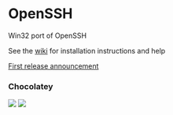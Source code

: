 # OpenSSH

Win32 port of OpenSSH

See the [wiki](https://github.com/PowerShell/Win32-OpenSSH/wiki) for installation instructions and help


[First release announcement](http://blogs.msdn.com/b/powershell/archive/2015/10/19/openssh-for-windows-update.aspx
)

### Chocolatey

[![](http://img.shields.io/chocolatey/dt/win32-openssh.svg)](https://chocolatey.org/packages/win32-openssh) [![](http://img.shields.io/chocolatey/v/win32-openssh.svg)](https://chocolatey.org/packages/win32-openssh)
